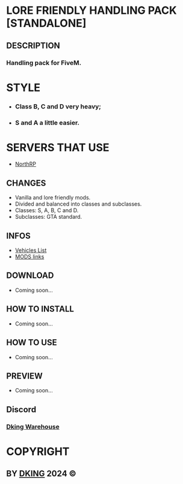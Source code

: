 # LORE FRIENDLY HANDLING PACK [STANDALONE]

## DESCRIPTION

### Handling pack for FiveM.

# STYLE

* ### Class B, C and D very heavy;
* ### S and A a little easier.

# SERVERS THAT USE

* [NorthRP](https://discord.gg/rpnorth)

## CHANGES

* Vanilla and lore friendly mods.
* Divided and balanced into classes and subclasses.
* Classes: S, A, B, C and D.
* Subclasses: GTA standard.

## INFOS

* [Vehicles List](https://github.com/Dking07/fivem-very-heavy-handling-pack/blob/main/Vehicles%20List)
* [MODS links](https://github.com/Dking07/fivem-very-heavy-handling-pack/blob/main/MODS%20links)

## DOWNLOAD

* Coming soon...

## HOW TO INSTALL

* Coming soon...

## HOW TO USE

* Coming soon...

## PREVIEW

* Coming soon...

## Discord

### [Dking Warehouse](https://discord.gg/Rw6vjcXspG)

# COPYRIGHT

## BY [DKING](https://github.com/Dking07) 2024 ©
